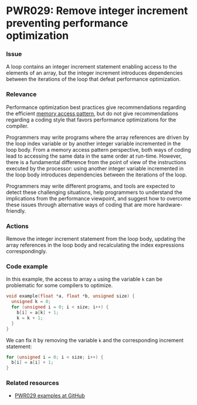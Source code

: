 # PWR029: Remove integer increment preventing performance optimization

### Issue

A loop contains an integer increment statement enabling access to the elements
of an array, but the integer increment introduces dependencies between the
iterations of the loop that defeat performance optimization.

### Relevance

Performance optimization best practices give recommendations regarding the
efficient [memory access pattern](/Glossary/Memory-access-pattern.md), but do
not give recommendations regarding a coding style that favors performance
optimizations for the compiler.

Programmers may write programs where the array references are driven by the loop
index variable or by another integer variable incremented in the loop body. From
a memory access pattern perspective, both ways of coding lead to accessing the
same data in the same order at run-time. However, there is a fundamental
difference from the point of view of the instructions executed by the processor:
using another integer variable incremented in the loop body introduces
dependencies between the iterations of the loop.

Programmers may write different programs, and tools are expected to detect these
challenging situations, help programmers to understand the implications from the
performance viewpoint, and suggest how to overcome these issues through
alternative ways of coding that are more hardware-friendly.

### Actions

Remove the integer increment statement from the loop body, updating the array
references in the loop body and recalculating the index expressions
correspondingly.

### Code example

In this example, the access to array `a` using the variable `k` can be
problematic for some compilers to optimize.

```c
void example(float *a, float *b, unsigned size) {
  unsigned k = 0;
  for (unsigned i = 0; i < size; i++) {
    b[i] = a[k] + 1;
    k = k + 1;
  }
}
```

We can fix it by removing the variable `k` and the corresponding increment
statement:

```c
for (unsigned i = 0; i < size; i++) {
  b[i] = a[i] + 1;
}
```

### Related resources

* [PWR029 examples at GitHub](/Checks/PWR029)
